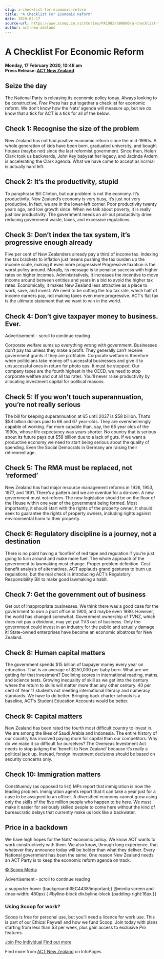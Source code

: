 ```yaml
---
slug: a-checklist-for-economic-reform
title: "A Checklist For Economic Reform"
date: 2020-02-17
source-url: https://www.scoop.co.nz/stories/PA2002/S00090/a-checklist-for-economic-reform.htm
author: act-new-zealand
---
```

A Checklist For Economic Reform
===============================

**Monday, 17 February 2020, 10:48 am**  
**Press Release: [ACT New Zealand](https://info.scoop.co.nz/ACT_New_Zealand)**

Seize the day
-------------

The National Party is releasing its economic policy today. Always looking to be constructive, _Free Press_ has put together a checklist for economic reform. We don’t know how the Nats’ agenda will measure up, but we do know that a tick for ACT is a tick for all of the below.

Check 1: Recognise the size of the problem
------------------------------------------

New Zealand has not had positive economic reform since the mid-1990s. A whole generation of kids have been born, graduated university, and bought houses (maybe not) since the last reformist government. Since then, Helen Clark took us backwards, John Key babysat her legacy, and Jacinda Ardern is accelerating the Clark agenda. What we have come to accept as normal is actually hard left.

Check 2: It’s the productivity, stupid
--------------------------------------

To paraphrase Bill Clinton, but our problem is not the economy. It’s productivity. New Zealand’s economy is very busy, it’s just not very productive. In fact, we are in the lower-left corner. Poor productivity twenty years ago, and low growth since. When we talk about poverty, it is really just low productivity. The government needs an all-out productivity drive reducing government waste, taxes, and excessive regulations.

Check 3: Don’t index the tax system, it’s progressive enough already
--------------------------------------------------------------------

Five per cent of New Zealanders already pay a third of income tax. Indexing the tax brackets to inflation just means pushing the tax burden up the income scale, making it even more progressive! Progressive taxation is the worst policy around. Morally, its message is to penalise success with higher rates on higher incomes. Administratively, it increases the incentive to move income around between entities and years in a bid to avoid the higher tax rates. Economically, it makes New Zealand less attractive as a place to work, save, and invest. We need to be cutting the top tax rate, which half of income earners pay, not making taxes even more progressive. ACT’s flat tax is the ultimate statement that we want to win in the world.

Check 4: Don’t give taxpayer money to business. Ever.
-----------------------------------------------------

Advertisement - scroll to continue reading





Corporate welfare sums up everything wrong with government. Businesses don’t pay tax unless they make a profit. They generally can’t receive government grants if they are profitable. Corporate welfare is therefore when politicians take money off successful businesses and give it to unsuccessful ones in return for photo ops. It must be stopped. Our company taxes are the fourth highest in the OECD, we need to stop corporate welfare and cut all tax rates. You’ll never raise productivity by allocating investment capital for political reasons.

Check 5: If you won’t touch superannuation, you’re not really serious
---------------------------------------------------------------------

The bill for keeping superannuation at 65 until 2037 is $58 billion. That’s $58 billion dollars paid to 66 and 67 year-olds. They are overwhelmingly capable of working. Far more capable than, say, the 65 year olds of the 1990s, whose life expectancy was years shorter. No country that is serious about its future pays out $58 billion due to a lack of guts. If we want a productive economy we need to start being serious about the quality of spending. Even the Social Democrats in Germany are raising their retirement age.

Check 5: The RMA must be replaced, not ‘reformed’
-------------------------------------------------

New Zealand has had major resource management reforms in 1926, 1953, 1977, and 1991. There’s a pattern and we are overdue for a do-over. A new government must not reform. The new legislation should be on the floor of the House within one year of the government being formed. Most importantly, it should start with the rights of the property owner. It should seek to guarantee the rights of property owners, including rights against environmental harm to their property.

Check 6: Regulatory discipline is a journey, not a destination
--------------------------------------------------------------

There is no point having a ‘bonfire’ of red tape and regulation if you’re just going to turn around and make more fuel. The whole approach of the government to lawmaking must change. Proper problem definition. Cost-benefit analysis of alternatives. ACT applauds grand gestures to burn up regulations, but the real check is introducing ACT’s Regulatory Responsibility Bill to make good lawmaking a habit.

Check 7: Get the government out of business
-------------------------------------------

Get out of inappropriate businesses. We think there was a good case for the government to own a post office in 1900, and maybe even 1980. However, the world has changed somewhat. Government ownership of TVNZ, which does not pay a dividend, may yet put TV3 out of business. Only the government could invest in an industry for the public and actually damage it! State-owned enterprises have become an economic albatross for New Zealand.

Check 8: Human capital matters
------------------------------

The government spends $15 billion of taxpayer money every year on education. That is an average of $250,000 per baby born. What are we getting for that investment? Declining scores in international reading, maths, and science tests. Growing inequality of skill as we get into the century where the return to skills will matter more than any other century. 40 per cent of Year 11 students not meeting international literacy and numeracy standards. We have to do better. Bringing back charter schools is a baseline, ACT’s Student Education Accounts would be better.

Check 9: Capital matters
------------------------

New Zealand has been rated the fourth most difficult country to invest in. We are among the likes of Saudi Arabia and Indonesia. The entire history of our country has involved paying more for capital than our competitors. Why do we make it so difficult for ourselves? The Overseas Investment Act needs to stop judging the ‘benefit to New Zealand’ because it’s really a political jack up. Instead, foreign investment decisions should be based on security concerns only.

Check 10: Immigration matters
-----------------------------

Constituency (as opposed to list) MPs report that immigration is now the leading problem. Immigration agents report that it can take a year just for a case to be assigned to an officer. A diversified economy cannot grow using only the skills of the five million people who happen to be here. We must make it easier for seriously skilled people to come here without the kind of bureaucratic delays that currently make us look like a backwater.

Price in a backdown
-------------------

We have high hopes for the Nats' economic policy. We know ACT wants to work constructively with them. We also know, through long experience, that whatever they announce today will be bolder than what they deliver. Every National government has been the same. One reason New Zealand needs an ACT Party is to keep the economic reform agenda on track.

[© Scoop Media](http://www.scoop.co.nz/about/terms.html)  

Advertisement - scroll to continue reading



a.supporter:hover {background:#EC4438!important;} @media screen and (max-width: 480px) { #byline-block div.byline-block {padding-right:16px;}}

### Using Scoop for work?

Scoop is free for personal use, but you’ll need a licence for work use. This is part of our Ethical Paywall and how we fund Scoop. Join today with plans starting from less than $3 per week, plus gain access to exclusive _Pro_ features.  
  
[Join Pro Individual](https://pro.scoop.co.nz/Individual/?from=ProIn24) [Find out more](https://pro.scoop.co.nz/using-scoop-for-work/?from=ProIn24)

Find more from [ACT New Zealand](https://info.scoop.co.nz/ACT_New_Zealand) on InfoPages.